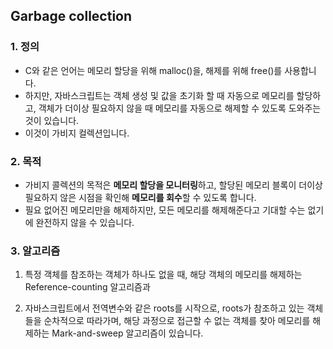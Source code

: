 
## Garbage collection

### 1. 정의
 - C와 같은 언어는 메모리 할당을 위해 malloc()을, 해제를 위해 free()를 사용합니다.
 - 하지만, 자바스크립트는 객체 생성 및 값을 초기화 할 때 자동으로 메모리를 할당하고, 객체가 더이상 필요하지 않을 때 메모리를 자동으로 해제할 수 있도록 도와주는 것이 있습니다. 
 - 이것이 가비지 컬렉션입니다.

### 2. 목적
 - 가비지 콜렉션의 목적은 **메모리 할당을 모니터링**하고, 할당된 메모리 블록이 더이상 필요하지 않은 시점을 확인해 **메모리를 회수**할 수 있도록 합니다.
 - 필요 없어진 메모리만을 해제하지만, 모든 메모리를 해제해준다고 기대할 수는 없기에 완전하지 않을 수 있습니다.

### 3. 알고리즘
 1. 특정 객체를 참조하는 객체가 하나도 없을 때, 해당 객체의 메모리를 해제하는 Reference-counting 알고리즘과

 2. 자바스크립트에서 전역변수와 같은 roots를 시작으로, roots가 참조하고 있는 객체들을 순차적으로 따라가며, 해당 과정으로 접근할 수 없는 객체를 찾아 메모리를 해제하는 Mark-and-sweep 알고리즘이 있습니다.